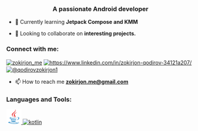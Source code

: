<h3 align="center">A passionate Android developer</h3>

- 🌱 Currently learning **Jetpack Compose and KMM**

- 👯 Looking to collaborate on **interesting projects.**

<h3 align="left">Connect with me:</h3>
<p align="left">
<a href="https://twitter.com/zokirjon_me" target="blank"><img align="center" src="https://raw.githubusercontent.com/rahuldkjain/github-profile-readme-generator/master/src/images/icons/Social/twitter.svg" alt="zokirjon_me" height="30" width="40" /></a>
<a href="https://linkedin.com/in/https://www.linkedin.com/in/zokirjon-qodirov-34121a207/" target="blank"><img align="center" src="https://raw.githubusercontent.com/rahuldkjain/github-profile-readme-generator/master/src/images/icons/Social/linked-in-alt.svg" alt="https://www.linkedin.com/in/zokirjon-qodirov-34121a207/" height="30" width="40" /></a>
<a href="https://medium.com/@qodirovzokirjon1" target="blank"><img align="center" src="https://raw.githubusercontent.com/rahuldkjain/github-profile-readme-generator/master/src/images/icons/Social/medium.svg" alt="@qodirovzokirjon1" height="30" width="40" /></a>
</p>

- 📫 How to reach me **zokirjon.me@gmail.com**

<h3 align="left">Languages and Tools:</h3>
<p align="left"> <a href="https://www.java.com" target="_blank" rel="noreferrer"> <img src="https://raw.githubusercontent.com/devicons/devicon/master/icons/java/java-original.svg" alt="java" width="40" height="40"/> </a> <a href="https://kotlinlang.org" target="_blank" rel="noreferrer"> <img src="https://www.vectorlogo.zone/logos/kotlinlang/kotlinlang-icon.svg" alt="kotlin" width="40" height="40"/> </a> </p>

